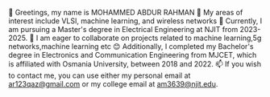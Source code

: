 👋 Greetings, my name is MOHAMMED ABDUR RAHMAN
👀 My areas of interest include VLSI, machine learning, and wireless networks
🌱 Currently, I am pursuing a Master's degree in Electrical Engineering at NJIT from 2023-2025.
💞️ I am eager to collaborate on projects related to machine learning,5g networks,machine learning etc
😊 Additionally, I completed my Bachelor's degree in Electronics and Communication Engineering from MJCET, which is affiliated with Osmania University, between 2018 and 2022.
📫 If you wish to contact me, you can use either my personal email at ar123qaz@gmail.com or my college email at am3639@njit.edu.


